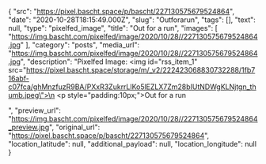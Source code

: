 {
  "src": "https://pixel.bascht.space/p/bascht/227130575679524864",
  "date": "2020-10-28T18:15:49.000Z",
  "slug": "Outforarun",
  "tags": [],
  "text": null,
  "type": "pixelfed_image",
  "title": "Out for a run",
  "images": [
    "https://img.bascht.com/pixelfed/image/2020/10/28//227130575679524864.jpg"
  ],
  "category": "posts",
  "media_url": "https://img.bascht.com/pixelfed/image/2020/10/28//227130575679524864.jpg",
  "description": "Pixelfed Image: <img id=\"rss_item_1\" src=\"https://pixel.bascht.space/storage/m/_v2/222423068830732288/1fb716abf-c07fca/ghMnzfuzR9BA/PXxR3ZukrrLlKo5lEZLX7Zm28bIUtNDWgKLNjtgn_thumb.jpeg\">\n            <p style=\"padding:10px;\">Out for a run</p>",
  "preview_url": "https://img.bascht.com/pixelfed/image/2020/10/28//227130575679524864_preview.jpg",
  "original_url": "https://pixel.bascht.space/p/bascht/227130575679524864",
  "location_latitude": null,
  "additional_payload": null,
  "location_longitude": null
}
